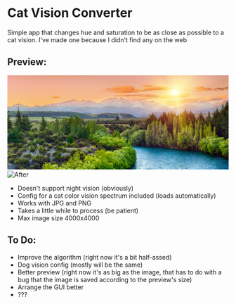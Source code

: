 # Cat Vision Converter



Simple app that changes hue and saturation to be as close as possible to a cat vision. I've made one because I didn't find any on the web

## Preview:
![Before](https://github.com/kubus765/cat_vision/blob/main/image1.jpg?raw=true)
![After](https://github.com/kubus765/cat_vision/blob/main/image2.jpg?raw=true)

- Doesn't support night vision (obviously)
- Config for a cat color vision spectrum included (loads automatically)
- Works with JPG and PNG
- Takes a little while to process (be patient)
- Max image size 4000x4000


## To Do:

- Improve the algorithm (right now it's a bit half-assed)
- Dog vision config (mostly will be the same)
- Better preview (right now it's as big as the image, that has to do with a bug that the image is saved according to the preview's size)
- Arrange the GUI better
- ???

